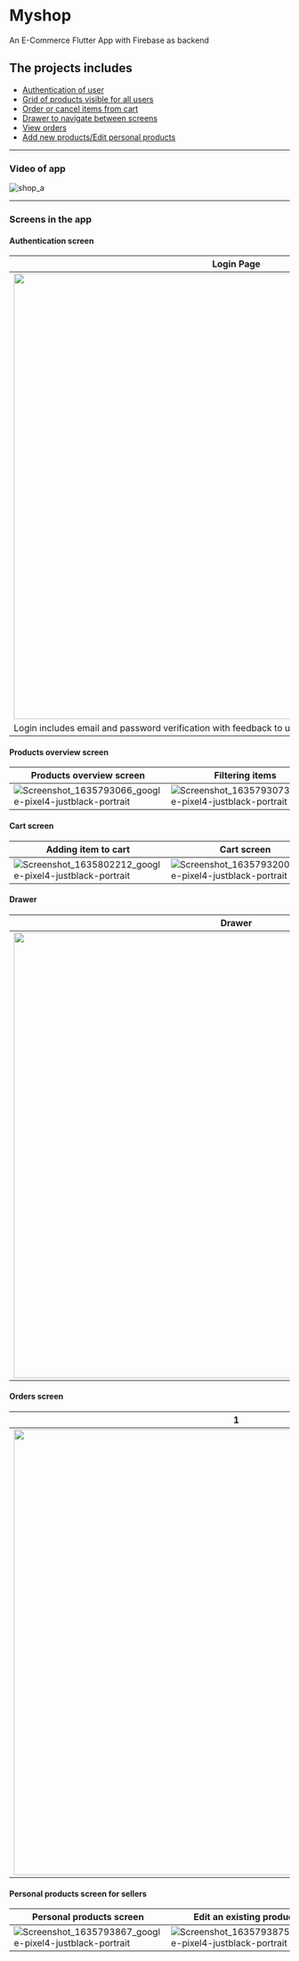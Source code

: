 # Myshop

An E-Commerce Flutter App with Firebase as backend

## The projects includes

* [Authentication of user](#authentication-screen) 
* [Grid of products visible for all users](#products-overview-screen)
* [Order or cancel items from cart](#cart-screen)
* [Drawer to navigate between screens](#drawer)
* [View orders](#orders-screen)
* [Add new products/Edit personal products](#personal-products-screen-for-sellers)
___________
### Video of app

![shop_a](https://user-images.githubusercontent.com/22998093/139744275-2b3bf35f-604f-433b-a04a-0e1052ea9a5e.gif)

___________
### Screens in the app

#### Authentication screen

|Login Page|Sign up Page|
|--------|---------|
|<img src="https://user-images.githubusercontent.com/22998093/139734136-04244eea-5aa7-4f3e-ac6d-ce5b30b74cb0.png" height="800" />|<img src="https://user-images.githubusercontent.com/22998093/139734170-c839684f-b730-4cf9-bf99-b9e3295d1896.png" height="800" />|
|Login includes email and password verification with feedback to user|Sign up includes basic email validation|

#### Products overview screen

|Products overview screen|Filtering items|show favourites only|
|---|---|---|
|![Screenshot_1635793066_google-pixel4-justblack-portrait](https://user-images.githubusercontent.com/22998093/139742698-037de69e-739d-4f06-a641-09fc10c00557.png)|![Screenshot_1635793073_google-pixel4-justblack-portrait](https://user-images.githubusercontent.com/22998093/139742765-3648475e-50b6-4d2c-b4a0-7d0a1cd43358.png)|![Screenshot_1635793076_google-pixel4-justblack-portrait](https://user-images.githubusercontent.com/22998093/139742860-bd0b9d68-1e4f-4d43-ad8e-084a83c3e0b3.png)|


#### Cart screen

|Adding item to cart|Cart screen|Proceed to checkout|
|---|---|---|
|![Screenshot_1635802212_google-pixel4-justblack-portrait](https://user-images.githubusercontent.com/22998093/139746347-b09f2c1a-e9b9-43b9-91f7-408e709c9f28.png)|![Screenshot_1635793200_google-pixel4-justblack-portrait](https://user-images.githubusercontent.com/22998093/139744840-554386d4-8c68-46f3-98d7-6d2c6967d280.png)|![Screenshot_1635793209_google-pixel4-justblack-portrait](https://user-images.githubusercontent.com/22998093/139746186-7ceea163-1fad-44f3-b8f5-c2d785f694e6.png)|

#### Drawer

|Drawer|
|---|
|<img src="https://user-images.githubusercontent.com/22998093/139746434-cd3df59a-7c5e-4bcc-9e62-85c59b5091a3.png" height="800" />|

#### Orders screen

|1|2|
|---|---|
|<img src="https://user-images.githubusercontent.com/22998093/139747532-81973d91-d909-43af-92ee-b4cd73bf7a7d.png" height="800" />|<img src="https://user-images.githubusercontent.com/22998093/139747650-3f5cdf7d-ac2f-43e7-a22b-087b7670545d.png" height="800" />|

#### Personal products screen for sellers

|Personal products screen|Edit an existing product|updated list of products|Add a new product|
|---|---|---|---|
|![Screenshot_1635793867_google-pixel4-justblack-portrait](https://user-images.githubusercontent.com/22998093/139748136-666a87d8-c3ee-4f68-ad0a-88b6a44081d7.png)|![Screenshot_1635793875_google-pixel4-justblack-portrait](https://user-images.githubusercontent.com/22998093/139748329-f9779efc-6bae-4650-8f07-065a61357d56.png)|![Screenshot_1635793879_google-pixel4-justblack-portrait](https://user-images.githubusercontent.com/22998093/139748457-6d1bb299-d038-4208-91da-d226252b87c3.png)|![Screenshot_1635793956_google-pixel4-justblack-portrait](https://user-images.githubusercontent.com/22998093/139748648-7eea90f7-5a75-4932-8f88-08fd2dc49b9a.png)|
